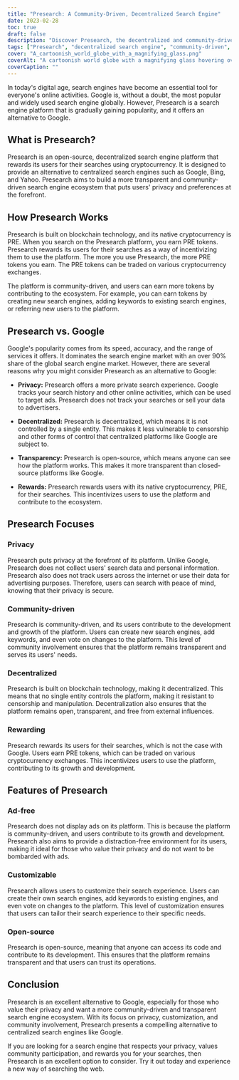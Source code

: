 ```yaml
---
title: "Presearch: A Community-Driven, Decentralized Search Engine"
date: 2023-02-28
toc: true
draft: false
description: "Discover Presearch, the decentralized and community-driven search engine that rewards users with cryptocurrency and respects their privacy."
tags: ["Presearch", "decentralized search engine", "community-driven", "cryptocurrency rewards", "privacy", "alternative to Google", "blockchain technology", "open-source", "customizable search experience", "no ads", "SEO optimized tags", "search engine ecosystem", "internet privacy", "transparent search engine", "incentivized searches", "global search engine market", "blockchain", "digital privacy", "online privacy", "decentralization"]
cover: "A_cartoonish_world_globe_with_a_magnifying_glass.png"
coverAlt: "A cartoonish world globe with a magnifying glass hovering over it symbolizing the Presearch platform as a community-driven and decentralized search engine"
coverCaption: ""
---
```


In today's digital age, search engines have become an essential tool for everyone's online activities. Google is, without a doubt, the most popular and widely used search engine globally. However, Presearch is a search engine platform that is gradually gaining popularity, and it offers an alternative to Google.

## What is Presearch?

Presearch is an open-source, decentralized search engine platform that rewards its users for their searches using cryptocurrency. It is designed to provide an alternative to centralized search engines such as Google, Bing, and Yahoo. Presearch aims to build a more transparent and community-driven search engine ecosystem that puts users' privacy and preferences at the forefront.

## How Presearch Works

Presearch is built on blockchain technology, and its native cryptocurrency is PRE. When you search on the Presearch platform, you earn PRE tokens. Presearch rewards its users for their searches as a way of incentivizing them to use the platform. The more you use Presearch, the more PRE tokens you earn. The PRE tokens can be traded on various cryptocurrency exchanges.

The platform is community-driven, and users can earn more tokens by contributing to the ecosystem. For example, you can earn tokens by creating new search engines, adding keywords to existing search engines, or referring new users to the platform.

## Presearch vs. Google

Google's popularity comes from its speed, accuracy, and the range of services it offers. It dominates the search engine market with an over 90% share of the global search engine market. However, there are several reasons why you might consider Presearch as an alternative to Google:

- **Privacy:** Presearch offers a more private search experience. Google tracks your search history and other online activities, which can be used to target ads. Presearch does not track your searches or sell your data to advertisers.

- **Decentralized:** Presearch is decentralized, which means it is not controlled by a single entity. This makes it less vulnerable to censorship and other forms of control that centralized platforms like Google are subject to.

- **Transparency:** Presearch is open-source, which means anyone can see how the platform works. This makes it more transparent than closed-source platforms like Google.

- **Rewards:** Presearch rewards users with its native cryptocurrency, PRE, for their searches. This incentivizes users to use the platform and contribute to the ecosystem.

## Presearch Focuses

### Privacy

Presearch puts privacy at the forefront of its platform. Unlike Google, Presearch does not collect users' search data and personal information. Presearch also does not track users across the internet or use their data for advertising purposes. Therefore, users can search with peace of mind, knowing that their privacy is secure.

### Community-driven

Presearch is community-driven, and its users contribute to the development and growth of the platform. Users can create new search engines, add keywords, and even vote on changes to the platform. This level of community involvement ensures that the platform remains transparent and serves its users' needs.

### Decentralized

Presearch is built on blockchain technology, making it decentralized. This means that no single entity controls the platform, making it resistant to censorship and manipulation. Decentralization also ensures that the platform remains open, transparent, and free from external influences.

### Rewarding

Presearch rewards its users for their searches, which is not the case with Google. Users earn PRE tokens, which can be traded on various cryptocurrency exchanges. This incentivizes users to use the platform, contributing to its growth and development.

## Features of Presearch

### Ad-free

Presearch does not display ads on its platform. This is because the platform is community-driven, and users contribute to its growth and development. Presearch also aims to provide a distraction-free environment for its users, making it ideal for those who value their privacy and do not want to be bombarded with ads.

### Customizable

Presearch allows users to customize their search experience. Users can create their own search engines, add keywords to existing engines, and even vote on changes to the platform. This level of customization ensures that users can tailor their search experience to their specific needs.

### Open-source

Presearch is open-source, meaning that anyone can access its code and contribute to its development. This ensures that the platform remains transparent and that users can trust its operations.

## Conclusion

Presearch is an excellent alternative to Google, especially for those who value their privacy and want a more community-driven and transparent search engine ecosystem. With its focus on privacy, customization, and community involvement, Presearch presents a compelling alternative to centralized search engines like Google.

If you are looking for a search engine that respects your privacy, values community participation, and rewards you for your searches, then Presearch is an excellent option to consider. Try it out today and experience a new way of searching the web.
